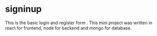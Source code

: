 # signinup

This is the basic login and register form .
This mini project was written in 
react for frontend, 
node for backend and
mongo for database.
